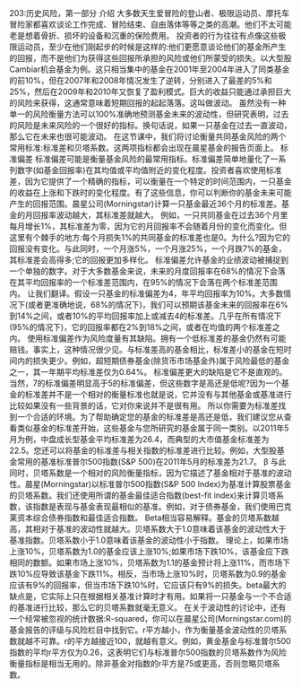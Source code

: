 203:历史风险，第一部分
介绍
大多数天生爱冒险的登山者、极限运动员、摩托车冒险家都喜欢谈论工作完成、冒险结束、自由落体等等之类的高潮。他们不太可能老是想着骨折、损坏的设备和沉重的保险费用。
投资者的行为往往有点像这些极限运动员，至少在他们刚起步的时候是这样的:他们更愿意谈论他们的基金所产生的回报，而不是他们为获得这些回报所承担的风险或他们所蒙受的损失。以大型股Cambiar机会基金为例。这只相当集中的基金在2001年至2004年进入了同类基金的前10%，但在2007年和2008年情况发生了逆转，分别进入了最差的5%和25%，然后在2009年和2010年又恢复了盈利模式。巨大的收益只能通过承担巨大的风险来获得，这通常意味着短期回报的起起落落。这叫做波动。
虽然没有一种单一的风险衡量方法可以100%准确地预测基金未来的波动性，但研究表明，过去的风险是未来风险的一个很好的指标。换句话说，如果一只基金在过去一直波动，那么它在未来也很可能波动。
在这节课中，我们将讨论衡量共同基金风险的两个常用标准:标准差和贝塔系数。这两项指标都会出现在晨星基金的报告页面上。
标准偏差
标准偏差可能是衡量基金风险的最常用指标。标准偏差简单地量化了一系列数字(如基金回报率)在其均值或平均值附近的变化程度。投资者喜欢使用标准差，因为它提供了一个精确的指标，可以衡量在一个特定的时间范围内，一只基金的收益在上涨和下跌时的变化程度。有了这些信息，你可以判断你的基金未来可能产生的回报范围。晨星公司(Morningstar)计算一只基金最近36个月的标准差。基金的月回报率波动越大，其标准差就越大。
例如，一只共同基金在过去36个月里每月增长1%，其标准差为零，因为它的月回报率不会随着月份的变化而变化。但这里有个棘手的地方:每个月损失1%的共同基金的标准差也是0。为什么?因为它的回报没有变化。与此同时，一个月涨5%，一个月涨25%，一个月跌7%的基金，其标准差会高得多;它的回报更加多样化。
标准偏差允许基金的业绩波动被捕捉到一个单独的数字。对于大多数基金来说，未来的月度回报率在68%的情况下会落在其平均回报率的一个标准差范围内，在95%的情况下会落在两个标准差范围内。
让我们翻译。假设一只基金的标准偏差为4，年平均回报率为10%。大多数情况下(或者更准确地说，68%的情况下)，我们可以预期该基金未来的回报率在6%到14%之间，或者10%的平均回报率加上或减去4的标准差。几乎在所有情况下(95%的情况下)，它的回报率都在2%到18%之间，或者在均值的两个标准差之内。
使用标准偏差作为风险度量有其缺陷。拥有一个低标准差的基金仍然有可能赔钱。事实上，这种情况很少见。与标准差高的基金相比，标准差小的基金在短时间内的损失更少。例如，超短期债券基金(除货币市场基金外)属于风险最低的基金之一，其一年期平均标准差仅为0.64%。
标准偏差更大的缺陷是它不是直观的。当然，7的标准偏差明显高于5的标准偏差，但这些数字是高还是低呢?因为一个基金的标准差并不是一个相对的衡量标准也就是说，它并没有与其他基金或基准进行比较如果没有一些背景的话，它对你来说并不是很有用。
所以你需要为标准差找到一个合适的环境。为了帮助确定您的基金的标准差是高还是低，我们建议您从查看类似基金的标准差开始，这些基金与您所研究的基金属于同一类别。以2011年5月为例，中盘成长型基金平均标准差为26.4，而典型的大市值基金标准差为22.5。您还可以将基金的标准差与相关指数的标准差进行比较。例如，大型股基金常用的基准标准普尔500指数(S&P 500)在2011年5月的标准差为21.7。
β
与此同时，贝塔系数是一个相对的风险衡量指标，因为它描述了基金相对于基准的波动性。晨星(Morningstar)以标准普尔500指数(S&P 500 Index)为基准计算股票基金的贝塔系数。我们还使用所谓的基金最佳适合指数(best-fit index)来计算贝塔系数，该指数是表现与基金表现最相似的基准。例如，对于债券基金，我们使用巴克莱资本综合债券指数和最佳适合指数。
Beta相当容易解释。基金的贝塔系数越高，其相对于基准的波动性就越大。贝塔系数大于1.0意味着该基金的波动性大于基准指数。贝塔系数小于1.0意味着该基金的波动性小于指数。
理论上，如果市场上涨10%，贝塔系数为1.0的基金应该上涨10%;如果市场下跌10%，该基金应下跌相同的数额。如果市场上涨10%，贝塔系数为1.1的基金预计将上涨11%，而市场下跌10%应导致该基金下跌11%。相反，当市场上涨10%时，贝塔系数为0.9的基金应该有9%的回报率，但当市场下跌10%时，它应该只有9%的损失。beta最大的缺点是，它实际上只在根据相关基准计算时才有用。如果将一只基金与一个不合适的基准进行比较，那么它的贝塔系数就毫无意义。
在关于波动性的讨论中，还有一个经常被忽视的统计数据:R-squared，你可以在晨星公司(Morningstar.com)的基金报告的评级与风险栏目中找到它。r平方越小，作为衡量基金波动性的贝塔系数就越不可靠。r的平方越接近100，就越有意义。例如，黄金基金与标准普尔500指数的平均r平方仅为0.26，这表明它们与标准普尔500指数的贝塔系数作为风险衡量指标是相当无用的。除非基金对指数的r平方是75或更高，否则忽略贝塔系数。